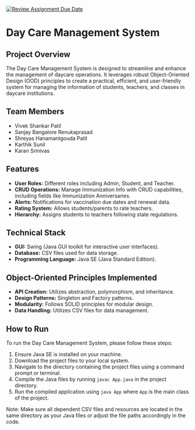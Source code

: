 [![Review Assignment Due Date](https://classroom.github.com/assets/deadline-readme-button-24ddc0f5d75046c5622901739e7c5dd533143b0c8e959d652212380cedb1ea36.svg)](https://classroom.github.com/a/vT5a_sCN)

# Day Care Management System

## Project Overview

The Day Care Management System is designed to streamline and enhance the management of daycare operations. It leverages robust Object-Oriented Design (OOD) principles to create a practical, efficient, and user-friendly system for managing the information of students, teachers, and classes in daycare institutions.

## Team Members

- Vivek Shankar Patil
- Sanjay Bangalore Renukaprasad
- Shreyas Hanamantgouda Patil
- Karthik Sunil
- Karan Srinivas

## Features

- **User Roles:** Different roles including Admin, Student, and Teacher.
- **CRUD Operations:** Manage Immunization Info with CRUD capabilities, including fields like Immunization Anniversaries.
- **Alerts:** Notifications for vaccination due dates and renewal data.
- **Rating System:** Allows students/parents to rate teachers.
- **Hierarchy:** Assigns students to teachers following state regulations.

## Technical Stack

- **GUI:** Swing (Java GUI toolkit for interactive user interfaces).
- **Database:** CSV files used for data storage.
- **Programming Language:** Java SE (Java Standard Edition).

## Object-Oriented Principles Implemented

- **API Creation:** Utilizes abstraction, polymorphism, and inheritance.
- **Design Patterns:** Singleton and Factory patterns.
- **Modularity:** Follows SOLID principles for modular design.
- **Data Handling:** Utilizes CSV files for data management.

## How to Run

To run the Day Care Management System, please follow these steps:

1. Ensure Java SE is installed on your machine.
2. Download the project files to your local system.
3. Navigate to the directory containing the project files using a command prompt or terminal.
4. Compile the Java files by running `javac App.java` in the project directory.
5. Run the compiled application using `java App` where `App` is the main class of the project.

Note: Make sure all dependent CSV files and resources are located in the same directory as your Java files or adjust the file paths accordingly in the code.
